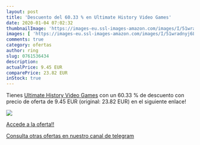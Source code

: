 ```yaml
---
layout: post
title: 'Descuento del 60.33 % en Ultimate History Video Games'
date: 2020-01-04 07:02:32
thumbnailImage: 'https://images-eu.ssl-images-amazon.com/images/I/51wradnyj6L._SL200_.jpg'
images: [ 'https://images-eu.ssl-images-amazon.com/images/I/51wradnyj6L._SL200_.jpg' ]
comments: true
category: ofertas
author: ring
slug: 0761536434
description:
actualPrice: 9.45 EUR
comparePrice: 23.82 EUR
inStock: true
---
```


Tienes [Ultimate History Video Games](https://www.amazon.com/dp/0761536434/?tag=redken08-20) con un 60.33 % de descuento con precio de oferta de 9.45 EUR (original: 23.82 EUR) en el siguiente enlace!

[![](https://images-eu.ssl-images-amazon.com/images/I/51wradnyj6L._SL200_.jpg)](https://www.amazon.com/dp/0761536434/?tag=redken08-20)

[Accede a la oferta!!](https://www.amazon.com/dp/0761536434/?tag=redken08-20)

[Consulta otras ofertas en nuestro canal de telegram](https://t.me/s/ofertas25)

